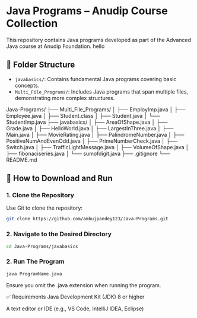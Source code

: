 # Java Programs – Anudip Course Collection

This repository contains Java programs developed as part of the Advanced Java course at Anudip Foundation.
hello

## 📂 Folder Structure

- `javabasics/`: Contains fundamental Java programs covering basic concepts.
- `Multi_File_Programs/`: Includes Java programs that span multiple files, demonstrating more complex structures.

Java-Programs/
├── Multi_File_Programs/
│ ├── EmployImp.java
│ ├── Employee.java
│ ├── Student.class
│ ├── Student.java
│ └── StudentImp.java
├── javabasics/
│ ├── AreaOfShape.java
│ ├── Grade.java
│ ├── HelloWorld.java
│ ├── LargestInThree.java
│ ├── Main.java
│ ├── MovieRating.java
│ ├── PalindromeNumber.java
│ ├── PositiveNumAndEvenOdd.java
│ ├── PrimeNumberCheck.java
│ ├── Switch.java
│ ├── TrafficLightMessage.java
│ ├── VolumeOfShape.java
│ ├── fibonaciseries.java
│ └── sumofdigit.java
├── .gitignore
└── README.md

## 🚀 How to Download and Run

### 1. Clone the Repository

Use Git to clone the repository:

```bash
git clone https://github.com/ambujpandey123/Java-Programs.git
```
### 2. Navigate to the Desired Directory

```bash
cd Java-Programs/javabasics
```

### 2. Run The Program

```bash
java ProgramName.java
```

Ensure you omit the .java extension when running the program.

✅ Requirements
Java Development Kit (JDK) 8 or higher

A text editor or IDE (e.g., VS Code, IntelliJ IDEA, Eclipse)




